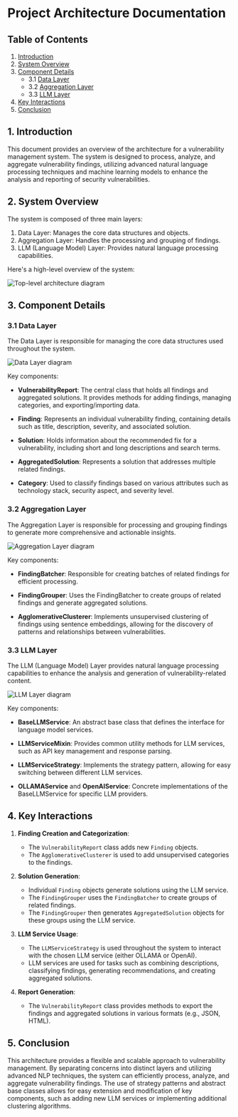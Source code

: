# Project Architecture Documentation

## Table of Contents
1. [Introduction](#introduction)
2. [System Overview](#system-overview)
3. [Component Details](#component-details)
   - 3.1 [Data Layer](#data-layer)
   - 3.2 [Aggregation Layer](#aggregation-layer)
   - 3.3 [LLM Layer](#llm-layer)
4. [Key Interactions](#key-interactions)
5. [Conclusion](#conclusion)

## 1. Introduction

This document provides an overview of the architecture for a vulnerability management system. The system is designed to process, analyze, and aggregate vulnerability findings, utilizing advanced natural language processing techniques and machine learning models to enhance the analysis and reporting of security vulnerabilities.

## 2. System Overview

The system is composed of three main layers:

1. Data Layer: Manages the core data structures and objects.
2. Aggregation Layer: Handles the processing and grouping of findings.
3. LLM (Language Model) Layer: Provides natural language processing capabilities.

Here's a high-level overview of the system:

<img src="./UML/Top-Level.svg" alt="Top-level architecture diagram" />

## 3. Component Details

### 3.1 Data Layer

The Data Layer is responsible for managing the core data structures used throughout the system.

<img src="./UML/data-layer.svg" alt="Data Layer diagram" />

Key components:

- **VulnerabilityReport**: The central class that holds all findings and aggregated solutions. It provides methods for adding findings, managing categories, and exporting/importing data.

- **Finding**: Represents an individual vulnerability finding, containing details such as title, description, severity, and associated solution.

- **Solution**: Holds information about the recommended fix for a vulnerability, including short and long descriptions and search terms.

- **AggregatedSolution**: Represents a solution that addresses multiple related findings.

- **Category**: Used to classify findings based on various attributes such as technology stack, security aspect, and severity level.

### 3.2 Aggregation Layer

The Aggregation Layer is responsible for processing and grouping findings to generate more comprehensive and actionable insights.

<img src="./UML/aggregation-layer.svg" alt="Aggregation Layer diagram" />

Key components:

- **FindingBatcher**: Responsible for creating batches of related findings for efficient processing.

- **FindingGrouper**: Uses the FindingBatcher to create groups of related findings and generate aggregated solutions.

- **AgglomerativeClusterer**: Implements unsupervised clustering of findings using sentence embeddings, allowing for the discovery of patterns and relationships between vulnerabilities.

### 3.3 LLM Layer

The LLM (Language Model) Layer provides natural language processing capabilities to enhance the analysis and generation of vulnerability-related content.

<img src="./UML/llm-layer.svg" alt="LLM Layer diagram" />

Key components:

- **BaseLLMService**: An abstract base class that defines the interface for language model services.

- **LLMServiceMixin**: Provides common utility methods for LLM services, such as API key management and response parsing.

- **LLMServiceStrategy**: Implements the strategy pattern, allowing for easy switching between different LLM services.

- **OLLAMAService** and **OpenAIService**: Concrete implementations of the BaseLLMService for specific LLM providers.

## 4. Key Interactions

1. **Finding Creation and Categorization**:
   - The `VulnerabilityReport` class adds new `Finding` objects.
   - The `AgglomerativeClusterer` is used to add unsupervised categories to the findings.

2. **Solution Generation**:
   - Individual `Finding` objects generate solutions using the LLM service.
   - The `FindingGrouper` uses the `FindingBatcher` to create groups of related findings.
   - The `FindingGrouper` then generates `AggregatedSolution` objects for these groups using the LLM service.

3. **LLM Service Usage**:
   - The `LLMServiceStrategy` is used throughout the system to interact with the chosen LLM service (either OLLAMA or OpenAI).
   - LLM services are used for tasks such as combining descriptions, classifying findings, generating recommendations, and creating aggregated solutions.

4. **Report Generation**:
   - The `VulnerabilityReport` class provides methods to export the findings and aggregated solutions in various formats (e.g., JSON, HTML).

## 5. Conclusion

This architecture provides a flexible and scalable approach to vulnerability management. By separating concerns into distinct layers and utilizing advanced NLP techniques, the system can efficiently process, analyze, and aggregate vulnerability findings. The use of strategy patterns and abstract base classes allows for easy extension and modification of key components, such as adding new LLM services or implementing additional clustering algorithms.
